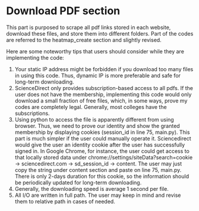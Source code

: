 # Download PDF section

This part is purposed to scrape all pdf links stored in each website, download these files, and store them into different folders. 
Part of the codes are referred to the heatmap_create section and slightly revised. 

Here are some noteworthy tips that users should consider while they are implementing the code:
1. Your static IP address might be forbidden if you download too many files in using this code. Thus, dynamic IP is more preferable and safe for long-term downloading.
2. ScienceDirect only provides subscription-based access to all pdfs. If the user does not have the membership, implementing this code would only download a small fraction of free files, which, in some ways, prove my codes are completely legal. Generally, most colleges have the subscriptions. 
3. Using python to access the file is apparently different from using browser. Thus, we need to prove our identity and show the granted membership by displaying cookies (session_id in line 75, main.py). This part is much simpler if the user could manually operate it. Sciencedirect would give the user an identity cookie after the user has successfully signed in. In Google Chrome, for instance, the user could get access to that locally stored data under chrome://settings/siteData?search=cookie -> sciencedirect.com -> sd_session_id -> content. The user may just copy the string under content section and paste on line 75, main.py. There is only 2-days duration for this cookie, so the information should be periodically updated for long-term downloading.
4. Generally, the downloading speed is average 1 second per file. 
5. All I/O are written in full path. The user may keep in mind and revise them to relative path in cases of needed. 
